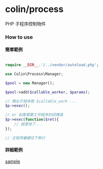 # colin/process

PHP 子程序控制物件

### How to use

#### 簡單範例

```php

require __DIR__.'/../vendor/autoload.php';

use Colin\Process\Manager;

$pool = new Manager();

$pool->add($callable_worker, $params);

// 開出子程序跑 $callable_work ...
$p->exec();

// or 如果需要工作程序的回傳值
$p->exec(function($ret){
    // 就是他了...
});

// 主程序繼續往下執行

```

#### 詳細範例

[sample]

[sample]:sample/main.php